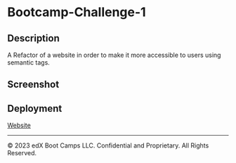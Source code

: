 # Bootcamp-Challenge-1

## Description

A Refactor of a website in order to make it more accessible to users using semantic tags. 

## Screenshot



## Deployment

[Website](https://jesk3r.github.io/bootcamp-chalange-1/)

---
© 2023 edX Boot Camps LLC. Confidential and Proprietary. All Rights Reserved.
